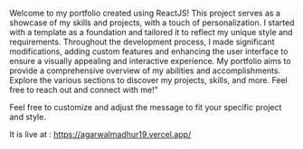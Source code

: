 Welcome to my portfolio created using ReactJS! This project serves as a showcase of my skills and projects, with a touch of personalization. I started with a template as a foundation and tailored it to reflect my unique style and requirements. Throughout the development process, I made significant modifications, adding custom features and enhancing the user interface to ensure a visually appealing and interactive experience. My portfolio aims to provide a comprehensive overview of my abilities and accomplishments. Explore the various sections to discover my projects, skills, and more. Feel free to reach out and connect with me!"

Feel free to customize and adjust the message to fit your specific project and style.

It is live at : https://agarwalmadhur19.vercel.app/
